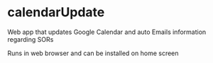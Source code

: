 # calendarUpdate
Web app that updates Google Calendar and auto Emails information regarding SORs

Runs in web browser and can be installed on home screen
